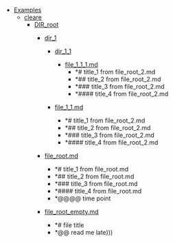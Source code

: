 - <a href = "E:\Node_projects\Node_Way\Jobs\CataloguerFs\CreateCatalog\AFP5_0.1_ctlg_1_to_2.v.0.1.6\Examples\cat.Examples\dir.Examples.md">Examples</a>
    - <a href = "E:\Node_projects\Node_Way\Jobs\CataloguerFs\CreateCatalog\AFP5_0.1_ctlg_1_to_2.v.0.1.6\Examples\cleare\cat.cleare\dir.cleare.md">cleare</a>
        - <a href = "E:\Node_projects\Node_Way\Jobs\CataloguerFs\CreateCatalog\AFP5_0.1_ctlg_1_to_2.v.0.1.6\Examples\cleare\DIR_root\cat.DIR_root\dir.DIR_root.md">DIR_root</a>
            - <a href = "E:\Node_projects\Node_Way\Jobs\CataloguerFs\CreateCatalog\AFP5_0.1_ctlg_1_to_2.v.0.1.6\Examples\cleare\DIR_root\dir_1\cat.dir_1\dir.dir_1.md">dir_1</a>
                - <a href = "E:\Node_projects\Node_Way\Jobs\CataloguerFs\CreateCatalog\AFP5_0.1_ctlg_1_to_2.v.0.1.6\Examples\cleare\DIR_root\dir_1\dir_1_1\cat.dir_1_1\dir.dir_1_1.md">dir_1_1</a>
                    - <a href = "E:\Node_projects\Node_Way\Jobs\CataloguerFs\CreateCatalog\AFP5_0.1_ctlg_1_to_2.v.0.1.6\Examples\cleare\DIR_root\dir_1\dir_1_1\file_1_1_1.md">file_1_1_1.md</a>
                        - *# title_1 from file_root_2.md
                        - *## title_2 from file_root_2.md
                        - *### title_3 from file_root_2.md
                        - *#### title_4 from file_root_2.md
                
                - <a href = "E:\Node_projects\Node_Way\Jobs\CataloguerFs\CreateCatalog\AFP5_0.1_ctlg_1_to_2.v.0.1.6\Examples\cleare\DIR_root\dir_1\file_1_1.md">file_1_1.md</a>
                    - *# title_1 from file_root_2.md
                    - *## title_2 from file_root_2.md
                    - *### title_3 from file_root_2.md
                    - *#### title_4 from file_root_2.md
            
            - <a href = "E:\Node_projects\Node_Way\Jobs\CataloguerFs\CreateCatalog\AFP5_0.1_ctlg_1_to_2.v.0.1.6\Examples\cleare\DIR_root\file_root.md">file_root.md</a>
                - *# title_1 from file_root.md
                - *## title_2 from file_root.md
                - *### title_3 from file_root.md
                - *#### title_4 from file_root.md
                - *@@@@ time point
            - <a href = "E:\Node_projects\Node_Way\Jobs\CataloguerFs\CreateCatalog\AFP5_0.1_ctlg_1_to_2.v.0.1.6\Examples\cleare\DIR_root\file_root_empty.md">file_root_empty.md</a>
                - *# file title
                - *@@ read me late)))
        
    
